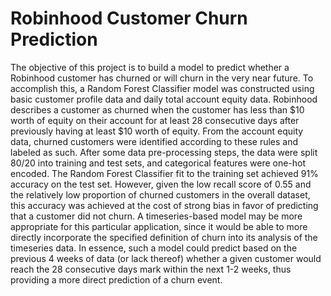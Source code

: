 # Robinhood Customer Churn Prediction
 The objective of this project is to build a model to predict whether a Robinhood customer has churned or will churn in the very near future.
 To accomplish this, a Random Forest Classifier model was constructed using basic customer profile data and daily total account equity data.
 Robinhood describes a customer as churned when the customer has less than $10 worth of equity on their account for at least 28 consecutive days after previously having at least $10 worth of equity.
 From the account equity data, churned customers were identified according to these rules and labeled as such.
 After some data pre-processing steps, the data were split 80/20 into training and test sets, and categorical features were one-hot encoded.
 The Random Forest Classifier fit to the training set achieved 91% accuracy on the test set.
 However, given the low recall score of 0.55 and the relatively low proportion of churned customers in the overall dataset, this accuracy was achieved at the cost of strong bias in favor of predicting that a customer did not churn.
 A timeseries-based model may be more appropriate for this particular application, since it would be able to more directly incorporate the specified definition of churn into its analysis of the timeseries data.
 In essence, such a model could predict based on the previous 4 weeks of data (or lack thereof) whether a given customer would reach the 28 consecutive days mark within the next 1-2 weeks, thus providing a more direct prediction of a churn event.
